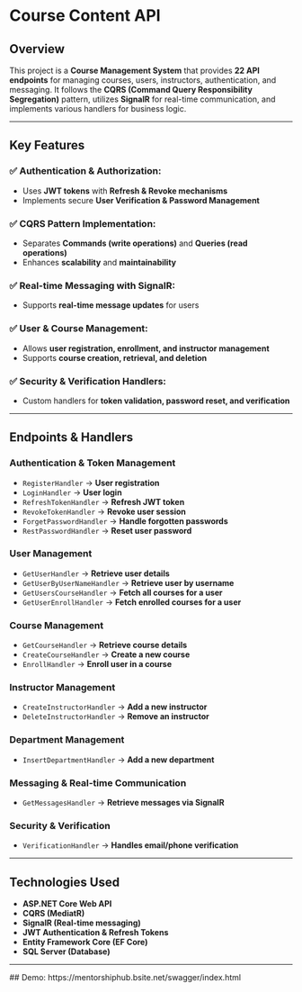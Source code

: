 # Course Content API

## Overview
This project is a **Course Management System** that provides **22 API endpoints** for managing courses, users, instructors, authentication, and messaging. It follows the **CQRS (Command Query Responsibility Segregation)** pattern, utilizes **SignalR** for real-time communication, and implements various handlers for business logic.

---

## Key Features

### ✅ Authentication & Authorization:
- Uses **JWT tokens** with **Refresh & Revoke mechanisms**
- Implements secure **User Verification & Password Management**

### ✅ CQRS Pattern Implementation:
- Separates **Commands (write operations)** and **Queries (read operations)**
- Enhances **scalability** and **maintainability**

### ✅ Real-time Messaging with SignalR:
- Supports **real-time message updates** for users

### ✅ User & Course Management:
- Allows **user registration, enrollment, and instructor management**
- Supports **course creation, retrieval, and deletion**

### ✅ Security & Verification Handlers:
- Custom handlers for **token validation, password reset, and verification**

---

## Endpoints & Handlers

### **Authentication & Token Management**
- `RegisterHandler` → **User registration**
- `LoginHandler` → **User login**
- `RefreshTokenHandler` → **Refresh JWT token**
- `RevokeTokenHandler` → **Revoke user session**
- `ForgetPasswordHandler` → **Handle forgotten passwords**
- `RestPasswordHandler` → **Reset user password**

### **User Management**
- `GetUserHandler` → **Retrieve user details**
- `GetUserByUserNameHandler` → **Retrieve user by username**
- `GetUsersCourseHandler` → **Fetch all courses for a user**
- `GetUserEnrollHandler` → **Fetch enrolled courses for a user**

### **Course Management**
- `GetCourseHandler` → **Retrieve course details**
- `CreateCourseHandler` → **Create a new course**
- `EnrollHandler` → **Enroll user in a course**

### **Instructor Management**
- `CreateInstructorHandler` → **Add a new instructor**
- `DeleteInstructorHandler` → **Remove an instructor**

### **Department Management**
- `InsertDepartmentHandler` → **Add a new department**

### **Messaging & Real-time Communication**
- `GetMessagesHandler` → **Retrieve messages via SignalR**

### **Security & Verification**
- `VerificationHandler` → **Handles email/phone verification**

---

## Technologies Used
- **ASP.NET Core Web API**
- **CQRS (MediatR)**
- **SignalR (Real-time messaging)**
- **JWT Authentication & Refresh Tokens**
- **Entity Framework Core (EF Core)**
- **SQL Server (Database)**
<hr>
## Demo: https://mentorshiphub.bsite.net/swagger/index.html
